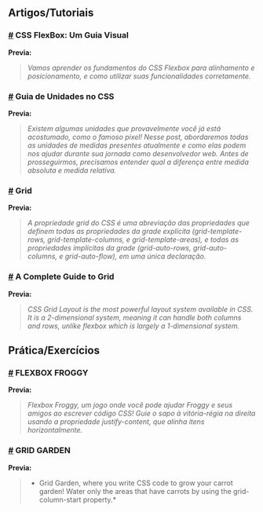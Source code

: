## Artigos/Tutoriais

### [#](https://www.alura.com.br/artigos/css-guia-do-flexbox) CSS FlexBox: Um Guia Visual

**Previa:**
>*Vamos aprender os fundamentos do CSS Flexbox para alinhamento e posicionamento, 
e como utilizar suas funcionalidades corretamente.*


### [#](https://www.alura.com.br/artigos/guia-de-unidades-no-css) Guia de Unidades no CSS

**Previa:**
>*Existem algumas unidades que provavelmente você já está acostumado, 
como o famoso pixel! Nesse post, abordaremos todas as unidades de medidas 
presentes atualmente e como elas podem nos ajudar durante sua jornada como 
desenvolvedor web. Antes de prosseguirmos, precisamos entender qual a diferença 
entre medida absoluta e medida relativa.*

### [#](https://developer.mozilla.org/pt-BR/docs/Web/CSS/grid) Grid

**Previa:**
>*A propriedade grid do CSS é uma abreviação das propriedades que definem todas as 
propriedades da grade explícita (grid-template-rows, grid-template-columns, e grid-template-areas),
e todas as propriedades implícitas da grade (grid-auto-rows, grid-auto-columns, e grid-auto-flow),
em uma única declaração.*


### [#](https://css-tricks.com/snippets/css/complete-guide-grid/) A Complete Guide to Grid

**Previa:**
>*CSS Grid Layout is the most powerful layout system available in CSS.
It is a 2-dimensional system, meaning it can handle both columns and rows, 
unlike flexbox which is largely a 1-dimensional system.*



## Prática/Exercícios

### [#](https://flexboxfroggy.com/#pt-br) FLEXBOX FROGGY

**Previa:**
>*Flexbox Froggy, um jogo onde você pode ajudar Froggy e seus amigos ao 
escrever código CSS! Guie o sapo à vitória-régia na direita usando a propriedade 
justify-content, que alinha itens horizontalmente.*


### [#](https://cssgridgarden.com/) GRID GARDEN

**Previa:**
>* Grid Garden, where you write CSS code to grow your carrot garden! Water only 
the areas that have carrots by using the grid-column-start property.*
